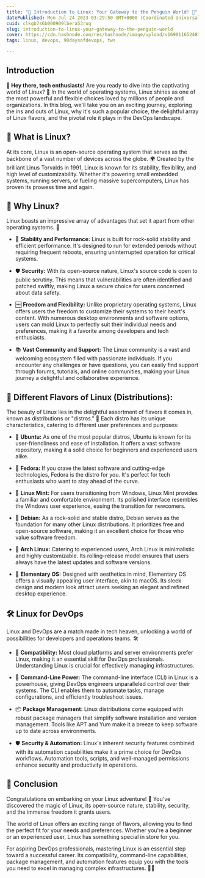 ```yaml
---
title: "🐧 Introduction to Linux: Your Gateway to the Penguin World! 🐧"
datePublished: Mon Jul 24 2023 03:29:50 GMT+0000 (Coordinated Universal Time)
cuid: clkgb7s6b000909lbera53ruq
slug: introduction-to-linux-your-gateway-to-the-penguin-world
cover: https://cdn.hashnode.com/res/hashnode/image/upload/v1690116524876/ff8386e8-379b-414f-aed1-9110b5452e66.jpeg
tags: linux, devops, 90daysofdevops, tws

---
```


## Introduction

**👋 Hey there, tech enthusiasts!** Are you ready to dive into the captivating world of Linux? 🤔 In the world of operating systems, Linux shines as one of the most powerful and flexible choices loved by millions of people and organizations. In this blog, we'll take you on an exciting journey, exploring the ins and outs of Linux, why it's such a popular choice, the delightful array of Linux flavors, and the pivotal role it plays in the DevOps landscape.

## **🤔 What is Linux?**

At its core, Linux is an open-source operating system that serves as the backbone of a vast number of devices across the globe. 🌍 Created by the brilliant Linus Torvalds in 1991, Linux is known for its stability, flexibility, and high level of customizability. Whether it's powering small embedded systems, running servers, or fueling massive supercomputers, Linux has proven its prowess time and again.

## **🌟 Why Linux?**

Linux boasts an impressive array of advantages that set it apart from other operating systems. 🌟

* 🚀 **Stability and Performance:** Linux is built for rock-solid stability and efficient performance. It's designed to run for extended periods without requiring frequent reboots, ensuring uninterrupted operation for critical systems.
    
* 🛡️ **Security:** With its open-source nature, Linux's source code is open to public scrutiny. This means that vulnerabilities are often identified and patched swiftly, making Linux a secure choice for users concerned about data safety.
    
* 🆓 **Freedom and Flexibility:** Unlike proprietary operating systems, Linux offers users the freedom to customize their systems to their heart's content. With numerous desktop environments and software options, users can mold Linux to perfectly suit their individual needs and preferences, making it a favorite among developers and tech enthusiasts.
    
* 📚 **Vast Community and Support:** The Linux community is a vast and welcoming ecosystem filled with passionate individuals. If you encounter any challenges or have questions, you can easily find support through forums, tutorials, and online communities, making your Linux journey a delightful and collaborative experience.
    

## **🍦 Different Flavors of Linux (Distributions):**

The beauty of Linux lies in the delightful assortment of flavors it comes in, known as distributions or "distros." 🍦 Each distro has its unique characteristics, catering to different user preferences and purposes:

* 🏢 **Ubuntu:** As one of the most popular distros, Ubuntu is known for its user-friendliness and ease of installation. It offers a vast software repository, making it a solid choice for beginners and experienced users alike.
    
* 🎨 **Fedora:** If you crave the latest software and cutting-edge technologies, Fedora is the distro for you. It's perfect for tech enthusiasts who want to stay ahead of the curve.
    
* 🍥 **Linux Mint:** For users transitioning from Windows, Linux Mint provides a familiar and comfortable environment. Its polished interface resembles the Windows user experience, easing the transition for newcomers.
    
* 🚀 **Debian:** As a rock-solid and stable distro, Debian serves as the foundation for many other Linux distributions. It prioritizes free and open-source software, making it an excellent choice for those who value software freedom.
    
* 🧰 **Arch Linux:** Catering to experienced users, Arch Linux is minimalistic and highly customizable. Its rolling-release model ensures that users always have the latest updates and software versions.
    
* 🍭 **Elementary OS:** Designed with aesthetics in mind, Elementary OS offers a visually appealing user interface, akin to macOS. Its sleek design and modern look attract users seeking an elegant and refined desktop experience.
    

## **🛠️ Linux for DevOps**

Linux and DevOps are a match made in tech heaven, unlocking a world of possibilities for developers and operations teams. 🛠️

* 🔄 **Compatibility:** Most cloud platforms and server environments prefer Linux, making it an essential skill for DevOps professionals. Understanding Linux is crucial for effectively managing infrastructures.
    
* 🚀 **Command-Line Power:** The command-line interface (CLI) in Linux is a powerhouse, giving DevOps engineers unparalleled control over their systems. The CLI enables them to automate tasks, manage configurations, and efficiently troubleshoot issues.
    
* 📦 **Package Management:** Linux distributions come equipped with robust package managers that simplify software installation and version management. Tools like APT and Yum make it a breeze to keep software up to date across environments.
    
* 🛡️ **Security & Automation:** Linux's inherent security features combined with its automation capabilities make it a prime choice for DevOps workflows. Automation tools, scripts, and well-managed permissions enhance security and productivity in operations.
    

## **🎉 Conclusion**

Congratulations on embarking on your Linux adventure! 🎉 You've discovered the magic of Linux, its open-source nature, stability, security, and the immense freedom it grants users.

The world of Linux offers an exciting range of flavors, allowing you to find the perfect fit for your needs and preferences. Whether you're a beginner or an experienced user, Linux has something special in store for you.

For aspiring DevOps professionals, mastering Linux is an essential step toward a successful career. Its compatibility, command-line capabilities, package management, and automation features equip you with the tools you need to excel in managing complex infrastructures. 🚀🐧